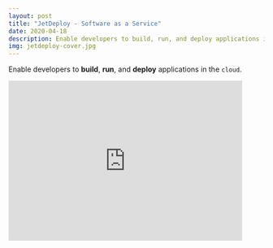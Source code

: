 ```yaml
---
layout: post
title: "JetDeploy - Software as a Service"
date: 2020-04-18
description: Enable developers to build, run, and deploy applications in the cloud
img: jetdeploy-cover.jpg
---
```

Enable developers to **build**, **run**, and **deploy**
applications in the `cloud`.

<div class="video">
<iframe width="460" height="315" src="https://www.youtube.com/embed/8naAD06Nt4Q"
frameborder="0" allow="accelerometer; autoplay; 
encrypted-media; gyroscope; picture-in-picture" 
allowfullscreen></iframe>
</div>
